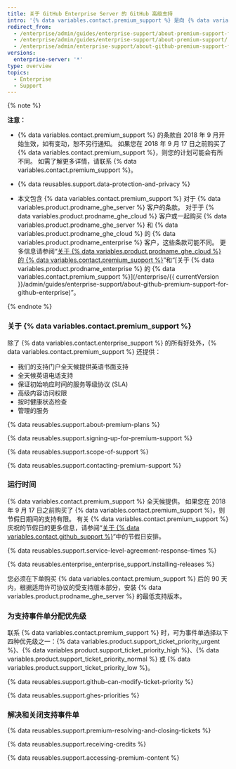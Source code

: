 ```yaml
---
title: 关于 GitHub Enterprise Server 的 GitHub 高级支持
intro: '{% data variables.contact.premium_support %} 是向 {% data variables.product.prodname_enterprise %} 客户提供的一种付费、补充服务。'
redirect_from:
  - /enterprise/admin/guides/enterprise-support/about-premium-support-for-github-enterprise/
  - /enterprise/admin/guides/enterprise-support/about-premium-support/
  - /enterprise/admin/enterprise-support/about-github-premium-support-for-github-enterprise-server
versions:
  enterprise-server: '*'
type: overview
topics:
  - Enterprise
  - Support
---
```


{% note %}

**注意：**

- {% data variables.contact.premium_support %} 的条款自 2018 年 9 月开始生效，如有变动，恕不另行通知。 如果您在 2018 年 9 月 17 日之前购买了 {% data variables.contact.premium_support %}，则您的计划可能会有所不同。 如需了解更多详情，请联系 {% data variables.contact.premium_support %}。

- {% data reusables.support.data-protection-and-privacy %}

- 本文包含 {% data variables.contact.premium_support %} 对于 {% data variables.product.prodname_ghe_server %} 客户的条款。 对于于 {% data variables.product.prodname_ghe_cloud %} 客户或一起购买 {% data variables.product.prodname_ghe_server %} 和 {% data variables.product.prodname_ghe_cloud %} 的 {% data variables.product.prodname_enterprise %} 客户，这些条款可能不同。 更多信息请参阅“<a href="/articles/about-github-premium-support-for-github-enterprise-cloud" class="dotcom-only">关于 {% data variables.product.prodname_ghe_cloud %} 的 {% data variables.contact.premium_support %}</a>”和“[关于 {% data variables.product.prodname_enterprise %} 的 {% data variables.contact.premium_support %}](/enterprise/{{ currentVersion }}/admin/guides/enterprise-support/about-github-premium-support-for-github-enterprise)”。

{% endnote %}

### 关于 {% data variables.contact.premium_support %}

除了 {% data variables.contact.enterprise_support %} 的所有好处外，{% data variables.contact.premium_support %} 还提供：
  - 我们的支持门户全天候提供英语书面支持
  - 全天候英语电话支持
  - 保证初始响应时间的服务等级协议 (SLA)
  - 高级内容访问权限
  - 按时健康状态检查
  - 管理的服务

{% data reusables.support.about-premium-plans %}

{% data reusables.support.signing-up-for-premium-support %}

{% data reusables.support.scope-of-support %}

{% data reusables.support.contacting-premium-support %}

### 运行时间

{% data variables.contact.premium_support %} 全天候提供。  如果您在 2018 年 9 月 17 日之前购买了 {% data variables.contact.premium_support %}，则节假日期间的支持有限。 有关 {% data variables.contact.premium_support %} 庆祝的节假日的更多信息，请参阅“[关于 {% data variables.contact.github_support %}](/enterprise/admin/guides/enterprise-support/about-github-enterprise-support)”中的节假日安排。

{% data reusables.support.service-level-agreement-response-times %}

{% data reusables.enterprise_enterprise_support.installing-releases %}

您必须在下单购买 {% data variables.contact.premium_support %} 后的 90 天内，根据适用许可协议的受支持版本部分，安装 {% data variables.product.prodname_ghe_server %} 的最低支持版本。

### 为支持事件单分配优先级

联系 {% data variables.contact.premium_support %} 时，可为事件单选择以下四种优先级之一：{% data variables.product.support_ticket_priority_urgent %}、{% data variables.product.support_ticket_priority_high %}、{% data variables.product.support_ticket_priority_normal %} 或 {% data variables.product.support_ticket_priority_low %}。

{% data reusables.support.github-can-modify-ticket-priority %}

{% data reusables.support.ghes-priorities %}

### 解决和关闭支持事件单

{% data reusables.support.premium-resolving-and-closing-tickets %}

{% data reusables.support.receiving-credits %}

{% data reusables.support.accessing-premium-content %}

